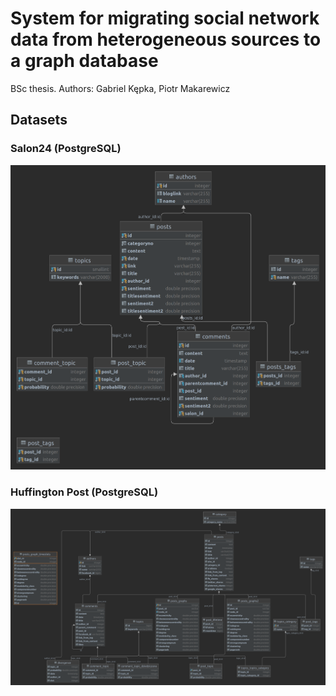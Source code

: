 # System for migrating social network data from heterogeneous sources to a graph database

BSc thesis. Authors: Gabriel Kępka, Piotr Makarewicz

## Datasets

### Salon24 (PostgreSQL)

![Salon24 schema](/README_files/salon24_schema.png)

### Huffington Post (PostgreSQL)

![Huffington Post schema](/README_files/huffington_schema.png)
